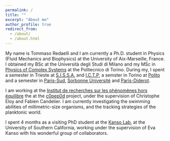 ```yaml
---
permalink: /
title: ""
excerpt: "About me"
author_profile: true
redirect_from: 
  - /about/
  - /about.html
---
```


My name is Tommaso Redaelli and I am currently a Ph.D. student in Physics (Fluid Mechanics and Biophysics) at the University of Aix-Marseille, France. I obtained my BSc at the Università degli Studi di Milano and my MSc in [Physics of Complex Systems](http://www.pcs.polito.it/) at the Politecnico di Torino. During my, I spent a semester in Trieste at [S.I.S.S.A.](https://www.sissa.it/)  and [I.C.T.P](https://www.ictp.it/), a semster in Torino at [Polito](https://www.polito.it/) and a semester in [Paris-Sud](https://www.universite-paris-saclay.fr/), [Sorbonne Université](https://www.sorbonne-universite.fr/en) and [Paris-Diderot](https://u-paris.fr/).


I am working at the [Institut de recherches sur les phénomènes hors équilibre](https://irphe.univ-amu.fr/) the at the [c0pep0d](https://c0pep0d.github.io/) project, under the supervision of Christophe Eloy and Fabien Candelier. I am currently investigating the swimming abilities of millimetric-size organisms, and the tracking strategies of the planktonic world.


I spent 4 months as a visiting PhD student at the [Kanso Lab](https://sites.usc.edu/kansolab/), at the University of Southern California, working under the supervision of Eva Kanso with his wonderful group of collaborators.
